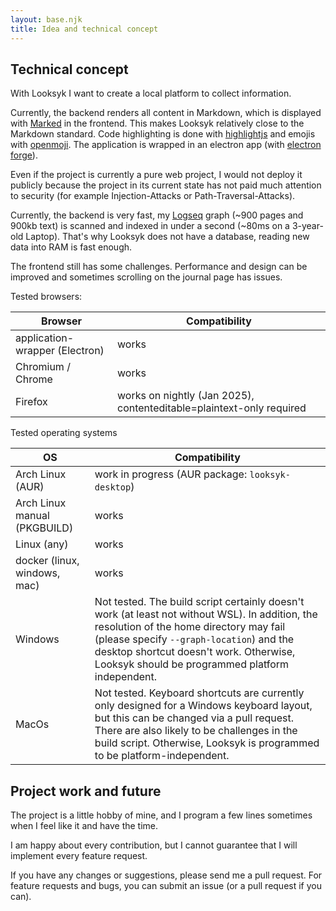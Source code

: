 ```yaml
---
layout: base.njk
title: Idea and technical concept
---
```


## Technical concept

With Looksyk I want to create a local platform to collect information.

Currently, the backend renders all content in Markdown, which is displayed with [Marked](https://marked.js.org/) in the
frontend. This makes Looksyk relatively close to the Markdown standard. Code highlighting is done
with [highlightjs](https://highlightjs.org/) and emojis with [openmoji](https://openmoji.org/). The application is
wrapped in an electron app (with [electron forge](https://www.electronforge.io/)).

Even if the project is currently a pure web project, I would not deploy it publicly because the project in its current
state has not paid much attention to security (for example Injection-Attacks or Path-Traversal-Attacks).

Currently, the backend is very fast, my [Logseq](https://logseq.com/) graph (~900 pages and 900kb text) is
scanned and indexed in under a second (~80ms on a 3-year-old Laptop). That's why Looksyk does not have a database,
reading
new data into RAM is fast enough.

The frontend still has some challenges. Performance and design can be improved and sometimes scrolling on the journal
page has issues.

Tested browsers:

| Browser                        | Compatibility                                                        |
|--------------------------------|----------------------------------------------------------------------| 
| application-wrapper (Electron) | works                                                                |
| Chromium / Chrome              | works                                                                |
| Firefox                        | works on nightly (Jan 2025), contenteditable=plaintext-only required |

Tested operating systems

| OS                           | Compatibility                                                                                                                                                                                                                                                                       |
|------------------------------|-------------------------------------------------------------------------------------------------------------------------------------------------------------------------------------------------------------------------------------------------------------------------------------|
| Arch Linux (AUR)             | work in progress (AUR package: `looksyk-desktop`)                                                                                                                                                                                                                                   |
| Arch Linux manual (PKGBUILD) | works                                                                                                                                                                                                                                                                               |
| Linux (any)                  | works                                                                                                                                                                                                                                                                               |
| docker (linux, windows, mac) | works                                                                                                                                                                                                                                                                               |
| Windows                      | Not tested. The build script certainly doesn't work (at least not without WSL). In addition, the resolution of the home directory may fail (please specify `--graph-location`) and the desktop shortcut doesn't work. Otherwise, Looksyk should be programmed platform independent. |
| MacOs                        | Not tested. Keyboard shortcuts are currently only designed for a Windows keyboard layout, but this can be changed via a pull request. There are also likely to be challenges in the build script. Otherwise, Looksyk is programmed to be platform-independent.                      |

## Project work and future

The project is a little hobby of mine, and I program a few lines sometimes when I feel like it and have the time.

I am happy about every contribution, but I cannot guarantee that I will implement every feature request.

If you have any changes or suggestions, please send me a pull request.
For feature requests and bugs, you can submit an issue (or a pull request if you can).
